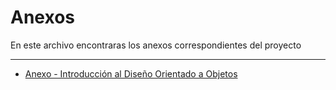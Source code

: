 # Anexos

En este archivo encontraras los anexos correspondientes del proyecto
***

* [Anexo - Introducción al Diseño Orientado a Objetos](introduccion.md)
  

